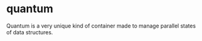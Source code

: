 quantum
=======

Quantum is a very unique kind of container made to manage parallel states of data structures.

